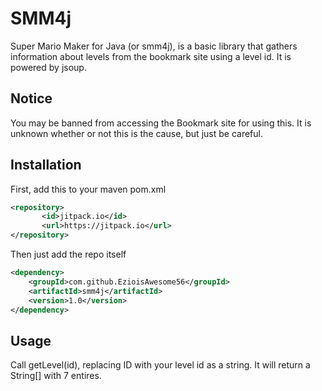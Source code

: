 # SMM4j
Super Mario Maker for Java (or smm4j), is a basic library that
gathers information about levels from the bookmark site using a level id.
It is powered by jsoup.
## Notice
You may be banned from accessing the Bookmark site for using this. It is unknown whether or not this is the cause, but just be careful.
## Installation
First, add this to your maven pom.xml
```xml
<repository>
       <id>jitpack.io</id>
       <url>https://jitpack.io</url>
</repository>
```
Then just add the repo itself
```xml
<dependency>
    <groupId>com.github.EzioisAwesome56</groupId>
    <artifactId>smm4j</artifactId>
    <version>1.0</version>
</dependency>
```
## Usage
Call getLevel(id), replacing ID with your level id as a string.
It will return a String[] with 7 entires.